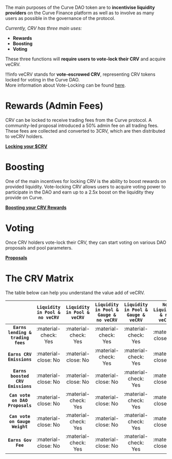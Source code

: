 The main purposes of the Curve DAO token are to **incentivise liquidity providers** on the Curve Finance platform as well as to involve as many users as possible in the governance of the protocol.

*Currently, CRV has three main uses:*

- **Rewards**
- **Boosting**
- **Voting**

These three functions will **require users to vote-lock their CRV** and acquire veCRV.

!!!info
    veCRV stands for **vote-escrowed CRV**, representing CRV tokens locked for voting in the Curve DAO.  
    More information about Vote-Locking can be found [here](../governance/vote-locking-boost.md).

# **Rewards (Admin Fees)**

CRV can be locked to receive trading fees from the Curve protocol. A community-led proposal introduced a 50% admin fee on all trading fees. These fees are collected and converted to 3CRV, which are then distributed to veCRV holders.

[**Locking your $CRV**](../crv-token/locking-your-crv.md)

# **Boosting**

One of the main incentives for locking CRV is the ability to boost rewards on provided liquidity. Vote-locking CRV allows users to acquire voting power to participate in the DAO and earn up to a 2.5x boost on the liquidity they provide on Curve.

[**Boosting your CRV Rewards**](../reward-gauges/boosting-your-crv-rewards.md)

# **Voting**

Once CRV holders vote-lock their CRV, they can start voting on various DAO proposals and pool parameters.

[**Proposals**](../governance/proposals.md)

# **The CRV Matrix**

The table below can help you understand the value add of veCRV.

| | **`Liquidity in Pool & no veCRV`** | **`Liquidity in Pool & veCRV`** | **`Liquidity in Pool & Gauge & no veCRV`** | **`Liquidity in Pool & Gauge & veCRV`** | **`No Liquidity & no veCRV`** | **`No Liquidity & veCRV`** |
| :--: | :--: | :--: | :--: | :--: | :--: | :--: |
| **`Earns lending & trading fees`** | :material-check: Yes | :material-check: Yes | :material-check: Yes | :material-check: Yes | :material-close: No | :material-close: No |
| **`Earns CRV Emissions`** | :material-close: No | :material-close: No | :material-check: Yes | :material-check: Yes | :material-close: No | :material-close: No |
| **`Earns boosted CRV Emissions`** | :material-close: No | :material-close: No | :material-close: No | :material-check: Yes | :material-close: No | :material-close: No |
| **`Can vote on DAO Proposals`** | :material-close: No | :material-check: Yes | :material-close: No | :material-check: Yes | :material-close: No | :material-check: Yes |
| **`Can vote on Gauge Weight`** | :material-close: No | :material-check: Yes | :material-close: No | :material-check: Yes | :material-close: No | :material-check: Yes |
| **`Earns Gov Fee`** | :material-close: No | :material-check: Yes | :material-close: No | :material-check: Yes | :material-close: No | :material-check: Yes |